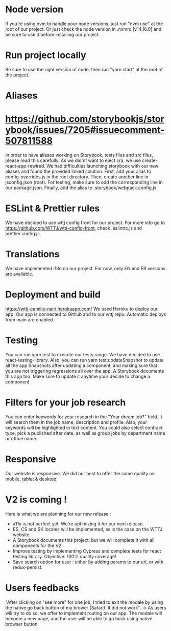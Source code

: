 # Node version

If you're using nvm to handle your node versions, just run "nvm use" at the root of our project. Or just check the node version in .nvmrc [v14.16.0] and be sure to use it before installing our project.

# Run project locally

Be sure to use the right version of node, then run "yarn start" at the root of the project.

# Aliases

# https://github.com/storybookjs/storybook/issues/7205#issuecomment-507811588

In order to have aliases working on Storybook, tests files and src files, please read this carefully. As we did'nt want to eject cra, we use create-react-app-rewired. We had difficulties launching storybook with our new aliases and found the provided linked solution. First, add your alias to config-overrides.js in the root directory. Then, create another line in jsconfig.json (root). For testing, make sure to add the corresponding line in our package.json. Finally, add the alias to .storybook/webpack.config.js

# ESLint & Prettier rules

We have decided to use wttj config front for our project. For more info go to https://github.com/WTTJ/wttj-config-front, check .eslintrc.js and prettier.config.js.

# Translations

We have implemented i18n on our project. For now, only EN and FR versions are available.

# Deployment and build

https://wttj-camille-nairi.herokuapp.com/ We used Heroku to deploy our app. Our app is connected to Github and to our wttj repo. Automatic deploys from main are enabled.

# Testing

You can run yarn test to execute our tests range. We have decided to use react-testing-library. Also, you can run yarn test:updateSnapshot to update all the app Snapshots after updating a component, and making sure that you are not triggering regressions all over the app. A Storybook documents this app too. Make sure to update it anytime your decide to change a component.

# Filters for your job research

You can enter keywords for your research in the "Your dream job?" field. It will search them in the job name, description and profile. Also, your keywords will be highlighted in text content. You could also select contract type, pick a published after date, as well as group jobs by department name or office name.

# Responsive

Our website is responsive. We did our best to offer the same quality on mobile, tablet & desktop.

# V2 is coming !

Here is what we are planning for our new release :

- a11y is not perfect yet. We're optimizing it for our next release.
- ES, CS and SK locales will be implemented, as is the case on the WTTJ website.
- A Storybook documents this project, but we will complete it with all components for the V2.
- Improve testing by implementing Cypress and complete tests for react testing library. Objective: 100% quality coverage!
- Save search option for user : either by adding params to our url, or with redux-persist.

# Users feedbacks

"After clicking on "see more" for one job, I tried to exit the modale by using the native go back button of my brower (Safari). It did not work". -> As users will try to do so, we offer to implement routing on our app. The modale will become a new page, and the user will be able to go back using native browser button.
